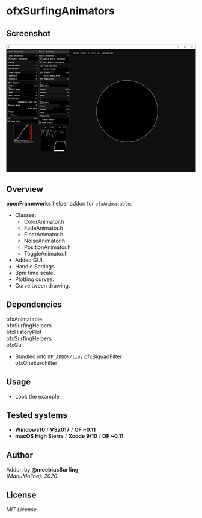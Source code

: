 # ofxSurfingAnimators

## Screenshot
![image](/readme_images/Capture.PNG?raw=true "image")

## Overview
**openFrameworks** helper addon for ```ofxAnimatable```:
* Classes:
   * ColorAnimator.h
   * FadeAnimator.h
   * FloatAnimator.h
   * NoiseAnimator.h
   * PositionAnimator.h
   * ToggleAnimator.h
* Added GUI.
* Handle Settings.
* Bpm time scale.
* Plotting curves.
* Curve tween drawing.

## Dependencies
ofxAnimatable  
ofxSurfingHelpers  
ofxHistoryPlot  
ofxSurfingHelpers  
ofxGui  

* Bundled into ```OF_ADDON/libs```
ofxBiquadFilter  
ofxOneEuroFilter  

## Usage
- Look the example.

## Tested systems
- **Windows10** / **VS2017** / **OF ~0.11**
- **macOS High Sierra** / **Xcode 9/10** / **OF ~0.11**

## Author
Addon by **@moebiusSurfing**  
*(ManuMolina). 2020.*

## License
*MIT License.*